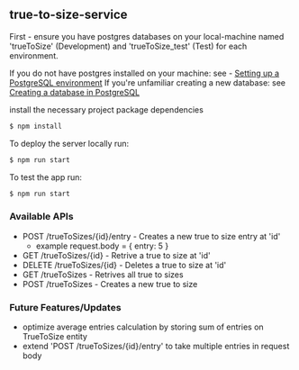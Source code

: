 ## true-to-size-service

First - ensure you have postgres databases on your local-machine named 'trueToSize' (Development) and 'trueToSize_test' (Test) for each environment. 

If you do not have postgres installed on your machine: see - [Setting up a PostgreSQL environment](https://www.tutorialspoint.com/postgresql/postgresql_environment.htm)
If you're unfamiliar creating a new database: see [Creating a database in PostgreSQL](https://www.tutorialspoint.com/postgresql/postgresql_create_database.htm)


install the necessary project package dependencies
```sh
$ npm install
```
To deploy the server locally run:
```sh
$ npm run start
```
To test the app run:
```sh
$ npm run start
```
### Available APIs
- POST   /trueToSizes/{id}/entry - Creates a new true to size entry at 'id'
  - example request.body = { entry: 5 }
- GET    /trueToSizes/{id} - Retrive a true to size at 'id'
- DELETE /trueToSizes/{id} - Deletes a true to size at 'id'
- GET    /trueToSizes - Retrives all true to sizes
- POST   /trueToSizes - Creates a new true to size
  
### Future Features/Updates
- optimize average entries calculation by storing sum of entries on TrueToSize entity
- extend 'POST /trueToSizes/{id}/entry' to take multiple entries in request body
